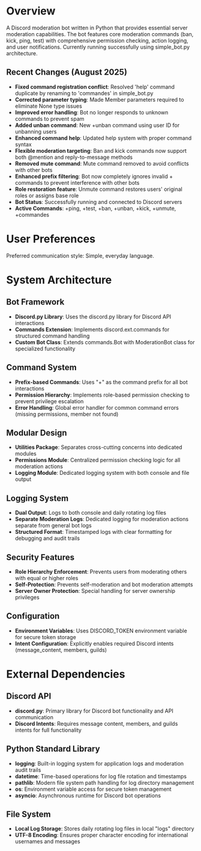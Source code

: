 # Overview

A Discord moderation bot written in Python that provides essential server moderation capabilities. The bot features core moderation commands (ban, kick, ping, test) with comprehensive permission checking, action logging, and user notifications. Currently running successfully using simple_bot.py architecture.

## Recent Changes (August 2025)
- **Fixed command registration conflict**: Resolved 'help' command duplicate by renaming to 'commandes' in simple_bot.py
- **Corrected parameter typing**: Made Member parameters required to eliminate None type issues
- **Improved error handling**: Bot no longer responds to unknown commands to prevent spam
- **Added unban command**: New +unban command using user ID for unbanning users
- **Enhanced command help**: Updated help system with proper command syntax
- **Flexible moderation targeting**: Ban and kick commands now support both @mention and reply-to-message methods
- **Removed mute command**: Mute command removed to avoid conflicts with other bots
- **Enhanced prefix filtering**: Bot now completely ignores invalid + commands to prevent interference with other bots
- **Role restoration feature**: Unmute command restores users' original roles or assigns base role
- **Bot Status**: Successfully running and connected to Discord servers
- **Active Commands**: +ping, +test, +ban, +unban, +kick, +unmute, +commandes

# User Preferences

Preferred communication style: Simple, everyday language.

# System Architecture

## Bot Framework
- **Discord.py Library**: Uses the discord.py library for Discord API interactions
- **Commands Extension**: Implements discord.ext.commands for structured command handling
- **Custom Bot Class**: Extends commands.Bot with ModerationBot class for specialized functionality

## Command System
- **Prefix-based Commands**: Uses "+" as the command prefix for all bot interactions
- **Permission Hierarchy**: Implements role-based permission checking to prevent privilege escalation
- **Error Handling**: Global error handler for common command errors (missing permissions, member not found)

## Modular Design
- **Utilities Package**: Separates cross-cutting concerns into dedicated modules
- **Permissions Module**: Centralized permission checking logic for all moderation actions
- **Logging Module**: Dedicated logging system with both console and file output

## Logging System
- **Dual Output**: Logs to both console and daily rotating log files
- **Separate Moderation Logs**: Dedicated logging for moderation actions separate from general bot logs
- **Structured Format**: Timestamped logs with clear formatting for debugging and audit trails

## Security Features
- **Role Hierarchy Enforcement**: Prevents users from moderating others with equal or higher roles
- **Self-Protection**: Prevents self-moderation and bot moderation attempts
- **Server Owner Protection**: Special handling for server ownership privileges

## Configuration
- **Environment Variables**: Uses DISCORD_TOKEN environment variable for secure token storage
- **Intent Configuration**: Explicitly enables required Discord intents (message_content, members, guilds)

# External Dependencies

## Discord API
- **discord.py**: Primary library for Discord bot functionality and API communication
- **Discord Intents**: Requires message content, members, and guilds intents for full functionality

## Python Standard Library
- **logging**: Built-in logging system for application logs and moderation audit trails
- **datetime**: Time-based operations for log file rotation and timestamps
- **pathlib**: Modern file system path handling for log directory management
- **os**: Environment variable access for secure token management
- **asyncio**: Asynchronous runtime for Discord bot operations

## File System
- **Local Log Storage**: Stores daily rotating log files in local "logs" directory
- **UTF-8 Encoding**: Ensures proper character encoding for international usernames and messages